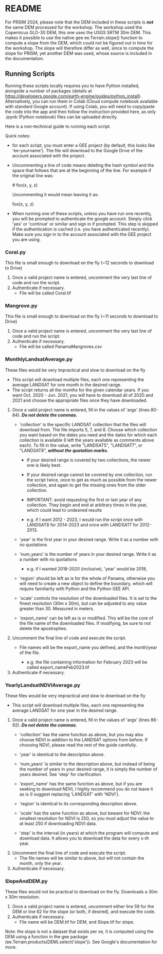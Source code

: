 # README

For PRSIM 2024, please note that the DEM included in these scripts is ***not*** the same DEM processed for the workshop. The workshop used the Copernicus GLO-30 DEM, this one uses the USGS SRTM 30m DEM. This makes it possible to use the native gee ee.Terrain.slope() function to compute a slope from the DEM, which could not be figured out in time for the workshop. The slope will therefore differ as well, since to compute the slope for PRISM, yet another DEM was used, whose source is included in the documentation.

## Running Scripts

Running these scripts locally requires you to have Python installed, alongside a number of packages (details at <https://developers.google.com/earth-engine/guides/python_install>). Alternatively, you can run them in Colab (Cloud compute notebook available with standard Google account). If using Colab, you will need to copy/paste the code into the app and then follow the instruction provided here, as only .ipynb (Python notebook) files can be uploaded directly.

Here is a non-technical guide to running each script.

Quick notes:

-   for each script, you must enter a GEE project (by default, this looks like 'ee-yourname'). The file will download to the Google Drive of the account associated with the project.

-   Uncommenting a line of code means deleting the hash symbol and the space that follows that are at the beginning of the line. For example if the original line was:

    \# foo(x, y, z)

    Uncommenting it would mean leaving it as:

    foo(x, y, z)

-   When running one of these scripts, unless you have run one recently, you will be prompted to authenticate the google account. Simply click 'yes' or 'continue' or similar and sign in if prompted. This step is skipped if the authentication is cached (i.e. you have authenticated recently). Make sure you sign in to the account associated with the GEE project you are using.

### Coral.py

This file is small enough to download on the fly (\~12 seconds to download to Drive)

1.  Once a valid project name is entered, uncomment the very last line of code and run the script.
2.  Authenticate if necessary.
    -   File will be called Coral.tif

### Mangrove.py

This file is small enough to download on the fly (\~11 seconds to download to Drive)

1.  Once a valid project name is entered, uncomment the very last line of code and run the script.
2.  Authenticate if necessary.
    -   File will be called PanamaMangroves.csv

### MonthlyLandsatAverage.py

These files would be very impractical and slow to download on the fly

-   This script will download multiple files, each one representing the average LANDSAT for one month in the desired range.
-   The script returns all the months for the given calendar years. If you want Oct. 2020 - Jun. 2021, you will have to download all of 2020 and 2021 and choose the appropriate files once they have downloaded.

1.  Once a valid project name is entered, fill in the values of 'args' (lines 80-84). ***Do not delete the commas.***
    -   'collection' is the specific LANDSAT collection that the files will download from. The file imports 5, 7, and 8. Choose which collection you want based on the dates you need and the dates for which each collection is available (I left the years available as comments above each). To fill in the value, write "LANDSAT5", "LANDSAT7", or "LANDSAT8", ***without the quotation marks.***

        -   If your desired range is covered by two collections, the newer one is likely best.

        -   If your desired range cannot be covered by one collection, run the script twice, once to get as much as possible from the newer collection, and again to get the missing ones from the older collection.

        -   IMPORTANT: avoid requesting the first or last year of any collection. They begin and end at arbitrary times in the year, which could lead to undesired results

        -   e.g. if I want 2012 - 2023, I would run the script once with LANDSAT8 for 2014-2023 and once with LANDSAT7 for 2012-2013.

    -   'year' is the first year in your desired range. Write it as a number with no quotations

    -   'num_years' is the number of years in your desired range. Write it as a number with no quotations

        -   e.g. if I wanted 2018-2020 (inclusive), 'year' would be 2018,

    -   'region' should be left as is for the whole of Panama, otherwise you will need to create a new object to define the boundary, which will require familiarity with Python and the Python GEE API.

    -   'scale' controls the resolution of the downloaded files. It is set to the finest resolution (30m x 30m), but can be adjusted to any value greater than 30. Measured in meters.

    -   'export_name' can be left as is or modified. This will be the core of the file name of the downloaded files. If modifying, be sure to not delete the apostrophes.
2.  Uncomment the final line of code and execute the script.
    -   File names will be the export_name you defined, and the month/year of the file.

        -   e.g. the file containing information for February 2023 will be called export_nameFeb2023.tif
3.  Authenticate if necessary.

### YearlyLandsatNDVIAverage.py

These files would be very impractical and slow to download on the fly

-   This script will download multiple files, each one representing the average LANDSAT for one year in the desired range.

1.  Once a valid project name is entered, fill in the values of 'args' (lines 86-92). ***Do not delete the commas.***
    -   'collection' has the same function as above, but you may also choose NDVI in addition to the LANDSAT options from before. If choosing NDVI, please read the rest of the guide carefully.

    -   'year' is identical to the description above.

    -   'num_years' is similar to the description above, but instead of being the number of years in your desired range, it is simply the number of years desired. See 'step' for clarification.

    -   'export_name' has the same function as above, but if you are seeking to download NDVI, I highly recommend you do not leave it as is (I suggest replacing 'LANDSAT' with 'NDVI').

    -   'region' is identical to its corresponding description above.

    -   'scale' has the same function as above, but beware for NDVI: the smallest resolution for NDVI is 250, so you must adjust the value to at least 250 if downloading NDVI data.

    -   'step' is the interval (in years) at which the program will compute and download data. It allows you to download the data for every x-*th* year.
2.  Uncomment the final line of code and execute the script.
    -   The file names will be similar to above, but will not contain the month, only the year.
3.  Authenticate if necessary.

### SlopeAndDEM.py

These files would not be practical to download on the fly. Downloads a 30m x 30m resolution.

1.  Once a valid project name is entered, uncomment either line 59 for the DEM or line 62 for the slope (or both, if desired), and execute the code.
2.  Authenticate if necessary.
    -   File name will be DEM.tif for DEM, and Slope.tif for slope.

Note: the slope is not a dataset that exists per se, it is computed using the DEM using a function in the gee package (ee.Terrain.products(DEM).select('slope')). See Google's documentation for more.
